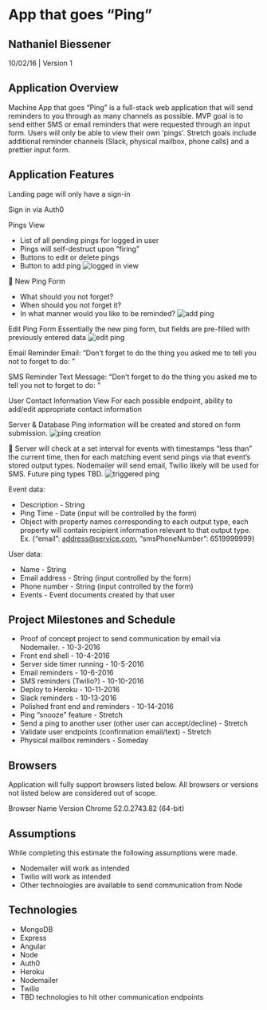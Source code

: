 App that goes “Ping”
============================
Nathaniel Biessener
-------------------
10/02/16 | Version 1

Application Overview
--------------------
Machine App that goes “Ping” is a full-stack web application that will send reminders to you through as many channels as possible. MVP goal is to send either SMS or email reminders that were requested through an input form. Users will only be able to view their own ‘pings’. Stretch goals include additional reminder channels (Slack, physical mailbox, phone calls) and a prettier input form.

Application Features
--------------------
Landing page will only have a sign-in

Sign in via Auth0

Pings View
* List of all pending pings for logged in user
* Pings will self-destruct upon “firing”
* Buttons to edit or delete pings
* Button to add ping
![logged in view](resources/images/logged-in.jpg)


New Ping Form
* What should you not forget?
* When should you not forget it?
* In what manner would you like to be reminded?
![add ping](resources/images/add_ping.jpg)

Edit Ping Form
Essentially the new ping form, but fields are pre-filled with previously entered data
![edit ping](resources/images/edit_ping.jpg)

Email Reminder
Email: “Don’t forget to do the thing you asked me to tell you not to forget to do: <thing>”

SMS Reminder
Text Message: “Don’t forget to do the thing you asked me to tell you not to forget to do: <thing>”

User Contact Information View
For each possible endpoint, ability to add/edit appropriate contact information

Server & Database
Ping information will be created and stored on form submission.
![ping creation](resources/images/new_ping_flow.jpg)




Server will check at a set interval for events with timestamps “less than” the current time, then for each matching event send pings via that event’s stored output types. Nodemailer will send email, Twilio likely will be used for SMS. Future ping types TBD.
![triggered ping](resources/images/triggered_ping.jpg)


Event data:
* Description - String
* Ping Time - Date (input will be controlled by the form)
* Object with property names corresponding to each output type, each property will contain recipient information relevant to that output type. Ex. {“email”: address@service.com, “smsPhoneNumber”: 6519999999}

User data:
* Name - String
* Email address - String (input controlled by the form)
* Phone number - String (input controlled by the form)
* Events - Event documents created by that user



Project Milestones and Schedule
-------------------------------

* Proof of concept project to send communication by email via Nodemailer.  -  10-3-2016
* Front end shell  -  10-4-2016
* Server side timer running  -  10-5-2016
* Email reminders  -  10-6-2016
* SMS reminders (Twilio?)  -  10-10-2016
* Deploy to Heroku  -  10-11-2016
* Slack reminders  -  10-13-2016
* Polished front end and reminders  -  10-14-2016
* Ping “snooze” feature  -  Stretch
* Send a ping to another user (other user can accept/decline)  -  Stretch
* Validate user endpoints (confirmation email/text)  -  Stretch
* Physical mailbox reminders  -  Someday

Browsers
--------
Application will fully support browsers listed below. All browsers or versions not listed below are considered out of scope.

Browser Name
Version
Chrome
 52.0.2743.82 (64-bit)

Assumptions
-----------
While completing this estimate the following assumptions were made.
* Nodemailer will work as intended
* Twilio will work as intended
* Other technologies are available to send communication from Node

Technologies
------------
* MongoDB
* Express
* Angular
* Node
* Auth0
* Heroku
* Nodemailer
* Twilio
* TBD technologies to hit other communication endpoints
